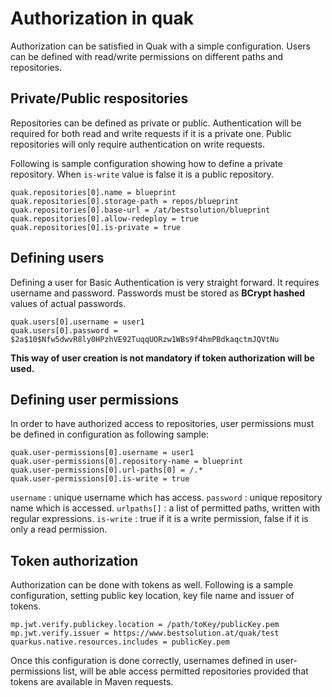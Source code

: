# Authorization in quak

Authorization can be satisfied in Quak with a simple configuration. Users can be defined with read/write permissions on different paths and repositories.


## Private/Public respositories

Repositories can be defined as private or public. Authentication will be required for both read and write requests if it is a private one. Public repositories will only require authentication on write requests.

Following is sample configuration showing how to define a private repository. When `is-write` value is false it is a public repository.

```
quak.repositories[0].name = blueprint
quak.repositories[0].storage-path = repos/blueprint
quak.repositories[0].base-url = /at/bestsolution/blueprint
quak.repositories[0].allow-redeploy = true
quak.repositories[0].is-private = true
```

## Defining users

Defining a user for Basic Authentication is very straight forward. It requires username and password. Passwords must be stored as **BCrypt hashed** values of actual passwords.

```
quak.users[0].username = user1
quak.users[0].password = $2a$10$Nfw5dwvR8ly0HPzhVE92TuqqUORzw1WBs9f4hmPBdkaqctmJQVtNu
```

**This way of user creation is not mandatory if token authorization will be used.**


## Defining user permissions

In order to have authorized access to repositories, user permissions must be defined in configuration as following sample:

```
quak.user-permissions[0].username = user1
quak.user-permissions[0].repository-name = blueprint
quak.user-permissions[0].url-paths[0] = /.*
quak.user-permissions[0].is-write = true
```

`username` : unique username which has access.
`password` : unique repository name which is accessed.
`urlpaths[]` : a list of permitted paths, written with regular expressions.
`is-write` : true if it is a write permission, false if it is only a read permission.


## Token authorization

Authorization can be done with tokens as well. Following is a sample configuration, setting public key location, key file name and issuer of tokens.

```
mp.jwt.verify.publickey.location = /path/toKey/publicKey.pem
mp.jwt.verify.issuer = https://www.bestsolution.at/quak/test
quarkus.native.resources.includes = publicKey.pem
```

Once this configuration is done correctly, usernames defined in user-permissions list, will be able access permitted repositories provided that tokens are available in Maven requests.
